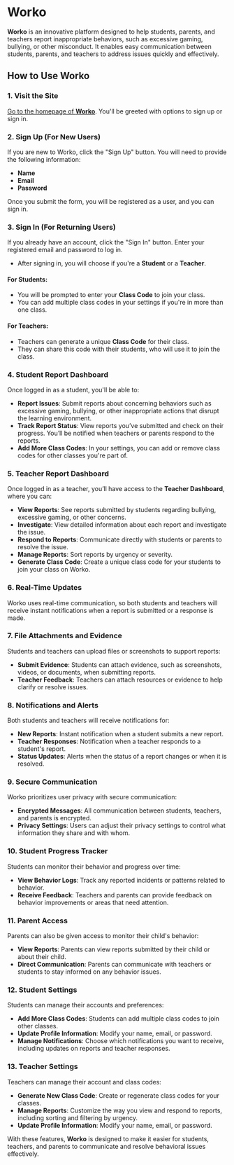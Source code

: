# Worko

**Worko** is an innovative platform designed to help students, parents, and teachers report inappropriate behaviors, such as excessive gaming, bullying, or other misconduct. It enables easy communication between students, parents, and teachers to address issues quickly and effectively.

## How to Use Worko

### 1. **Visit the Site**

[Go to the homepage of **Worko**](https://mlnitoon2.github.io). You'll be greeted with options to sign up or sign in.

### 2. **Sign Up (For New Users)**

If you are new to Worko, click the "Sign Up" button. You will need to provide the following information:
- **Name**
- **Email**
- **Password**

Once you submit the form, you will be registered as a user, and you can sign in.

### 3. **Sign In (For Returning Users)**

If you already have an account, click the "Sign In" button. Enter your registered email and password to log in. 
- After signing in, you will choose if you're a **Student** or a **Teacher**.
  
#### **For Students**:
- You will be prompted to enter your **Class Code** to join your class. 
- You can add multiple class codes in your settings if you're in more than one class.

#### **For Teachers**:
- Teachers can generate a unique **Class Code** for their class. 
- They can share this code with their students, who will use it to join the class.

### 4. **Student Report Dashboard**

Once logged in as a student, you'll be able to:
- **Report Issues**: Submit reports about concerning behaviors such as excessive gaming, bullying, or other inappropriate actions that disrupt the learning environment.
- **Track Report Status**: View reports you’ve submitted and check on their progress. You’ll be notified when teachers or parents respond to the reports.
- **Add More Class Codes**: In your settings, you can add or remove class codes for other classes you're part of.

### 5. **Teacher Report Dashboard**

Once logged in as a teacher, you’ll have access to the **Teacher Dashboard**, where you can:
- **View Reports**: See reports submitted by students regarding bullying, excessive gaming, or other concerns.
- **Investigate**: View detailed information about each report and investigate the issue.
- **Respond to Reports**: Communicate directly with students or parents to resolve the issue.
- **Manage Reports**: Sort reports by urgency or severity.
- **Generate Class Code**: Create a unique class code for your students to join your class on Worko.

### 6. **Real-Time Updates**

Worko uses real-time communication, so both students and teachers will receive instant notifications when a report is submitted or a response is made.

### 7. **File Attachments and Evidence**

Students and teachers can upload files or screenshots to support reports:
- **Submit Evidence**: Students can attach evidence, such as screenshots, videos, or documents, when submitting reports.
- **Teacher Feedback**: Teachers can attach resources or evidence to help clarify or resolve issues.

### 8. **Notifications and Alerts**

Both students and teachers will receive notifications for:
- **New Reports**: Instant notification when a student submits a new report.
- **Teacher Responses**: Notification when a teacher responds to a student's report.
- **Status Updates**: Alerts when the status of a report changes or when it is resolved.

### 9. **Secure Communication**

Worko prioritizes user privacy with secure communication:
- **Encrypted Messages**: All communication between students, teachers, and parents is encrypted.
- **Privacy Settings**: Users can adjust their privacy settings to control what information they share and with whom.

### 10. **Student Progress Tracker**

Students can monitor their behavior and progress over time:
- **View Behavior Logs**: Track any reported incidents or patterns related to behavior.
- **Receive Feedback**: Teachers and parents can provide feedback on behavior improvements or areas that need attention.

### 11. **Parent Access**

Parents can also be given access to monitor their child's behavior:
- **View Reports**: Parents can view reports submitted by their child or about their child.
- **Direct Communication**: Parents can communicate with teachers or students to stay informed on any behavior issues.

### 12. **Student Settings**

Students can manage their accounts and preferences:
- **Add More Class Codes**: Students can add multiple class codes to join other classes.
- **Update Profile Information**: Modify your name, email, or password.
- **Manage Notifications**: Choose which notifications you want to receive, including updates on reports and teacher responses.
  
### 13. **Teacher Settings**

Teachers can manage their account and class codes:
- **Generate New Class Code**: Create or regenerate class codes for your classes.
- **Manage Reports**: Customize the way you view and respond to reports, including sorting and filtering by urgency.
- **Update Profile Information**: Modify your name, email, or password.

With these features, **Worko** is designed to make it easier for students, teachers, and parents to communicate and resolve behavioral issues effectively.
